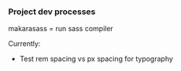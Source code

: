 ### Project dev processes
makarasass = run sass compiler

Currently:

- Test rem spacing vs px spacing for typography